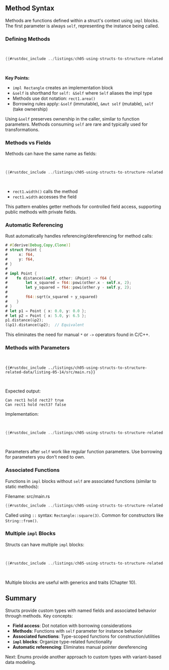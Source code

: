 ## Method Syntax

Methods are functions defined within a struct's context using `impl` blocks. The first parameter is always `self`, representing the instance being called.

### Defining Methods

<Listing number="5-13" file-name="src/main.rs" caption="Defining an `area` method on the `Rectangle` struct">

```rust
{{#rustdoc_include ../listings/ch05-using-structs-to-structure-related-data/listing-05-13/src/main.rs}}
```

</Listing>

**Key Points:**
- `impl Rectangle` creates an implementation block
- `&self` is shorthand for `self: &Self` where `Self` aliases the impl type
- Methods use dot notation: `rect1.area()`
- Borrowing rules apply: `&self` (immutable), `&mut self` (mutable), `self` (take ownership)

Using `&self` preserves ownership in the caller, similar to function parameters. Methods consuming `self` are rare and typically used for transformations.

### Methods vs Fields

Methods can have the same name as fields:

<Listing number="05-5" file-name="src/main.rs" caption="Example code in src/main.rs">

```rust
{{#rustdoc_include ../listings/ch05-using-structs-to-structure-related-data/no-listing-06-method-field-interaction/src/main.rs:here}}
```

</Listing>

- `rect1.width()` calls the method
- `rect1.width` accesses the field

This pattern enables getter methods for controlled field access, supporting public methods with private fields.

### Automatic Referencing

Rust automatically handles referencing/dereferencing for method calls:

```rust
# #[derive(Debug,Copy,Clone)]
# struct Point {
#     x: f64,
#     y: f64,
# }
#
# impl Point {
#    fn distance(&self, other: &Point) -> f64 {
#        let x_squared = f64::powi(other.x - self.x, 2);
#        let y_squared = f64::powi(other.y - self.y, 2);
#
#        f64::sqrt(x_squared + y_squared)
#    }
# }
# let p1 = Point { x: 0.0, y: 0.0 };
# let p2 = Point { x: 5.0, y: 6.5 };
p1.distance(&p2);
(&p1).distance(&p2);  // Equivalent
```

This eliminates the need for manual `*` or `->` operators found in C/C++.

### Methods with Parameters

<Listing number="5-14" file-name="src/main.rs" caption="Using the as-yet-unwritten `can_hold` method">

```rust,ignore
{{#rustdoc_include ../listings/ch05-using-structs-to-structure-related-data/listing-05-14/src/main.rs}}
```

</Listing>

Expected output:
```text
Can rect1 hold rect2? true
Can rect1 hold rect3? false
```

Implementation:

<Listing number="5-15" file-name="src/main.rs" caption="Implementing the `can_hold` method on `Rectangle` that takes another `Rectangle` instance as a parameter">

```rust
{{#rustdoc_include ../listings/ch05-using-structs-to-structure-related-data/listing-05-15/src/main.rs:here}}
```

</Listing>

Parameters after `self` work like regular function parameters. Use borrowing for parameters you don't need to own.

### Associated Functions

Functions in `impl` blocks without `self` are associated functions (similar to static methods):

<span class="filename">Filename: src/main.rs</span>

```rust
{{#rustdoc_include ../listings/ch05-using-structs-to-structure-related-data/no-listing-03-associated-functions/src/main.rs:here}}
```

Called using `::` syntax: `Rectangle::square(3)`. Common for constructors like `String::from()`.

### Multiple `impl` Blocks

Structs can have multiple `impl` blocks:

<Listing number="5-16" caption="Rewriting Listing 5-15 using multiple `impl` blocks">

```rust
{{#rustdoc_include ../listings/ch05-using-structs-to-structure-related-data/listing-05-16/src/main.rs:here}}
```

</Listing>

Multiple blocks are useful with generics and traits (Chapter 10).

## Summary

Structs provide custom types with named fields and associated behavior through methods. Key concepts:

- **Field access**: Dot notation with borrowing considerations
- **Methods**: Functions with `self` parameter for instance behavior  
- **Associated functions**: Type-scoped functions for construction/utilities
- **`impl` blocks**: Organize type-related functionality
- **Automatic referencing**: Eliminates manual pointer dereferencing

Next: Enums provide another approach to custom types with variant-based data modeling.

[enums]: ch06-00-enums.html
[trait-objects]: ch18-02-trait-objects.md
[public]: ch07-03-paths-for-referring-to-an-item-in-the-module-tree.html#exposing-paths-with-the-pub-keyword
[modules]: ch07-02-defining-modules-to-control-scope-and-privacy.html
